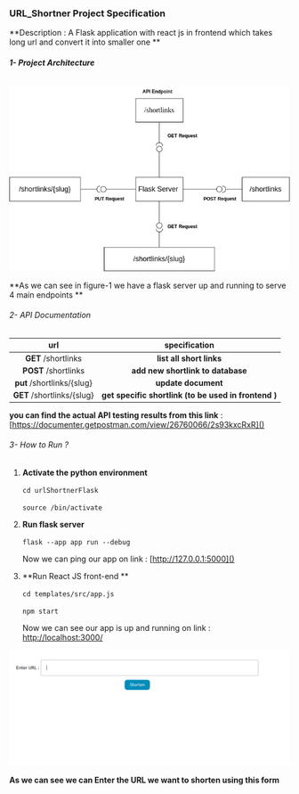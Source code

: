### URL_Shortner Project Specification

**Description : A Flask application with react js in frontend which takes long url and convert it into smaller one **

###### **1- Project Architecture** 

![](/assets/system_Arch.png)

**As we can see in figure-1 we have a flask server up and running to serve 4 main endpoints **

###### 2- API Documentation

|            url             |                    specification                     |
| :------------------------: | :--------------------------------------------------: |
|    **GET** /shortlinks     |               **list all short links**               |
|   **POST**  /shortlinks    |          **add new shortlink to database**           |
| **put** /shortlinks/{slug} |                 **update document**                  |
| **GET** /shortlinks/{slug} | **get specific shortlink (to be used in frontend )** |

**you can find the actual API testing results from this link** : [https://documenter.getpostman.com/view/26760066/2s93kxcRxR]()

###### 3- How to Run ? 

1. **Activate the python environment** 

   `cd urlShortnerFlask` 

   `source /bin/activate`

2. **Run flask server**

   `flask --app app run --debug`

   Now we can ping our app on link : [http://127.0.0.1:5000]()

3. **Run React JS front-end **

   `cd templates/src/app.js`

   `npm start`

   Now we can see our app is up and running on link : [ http://localhost:3000/]()

![](/assets/scn.png)

**As we can see we can Enter the URL we want to shorten using this form** 









